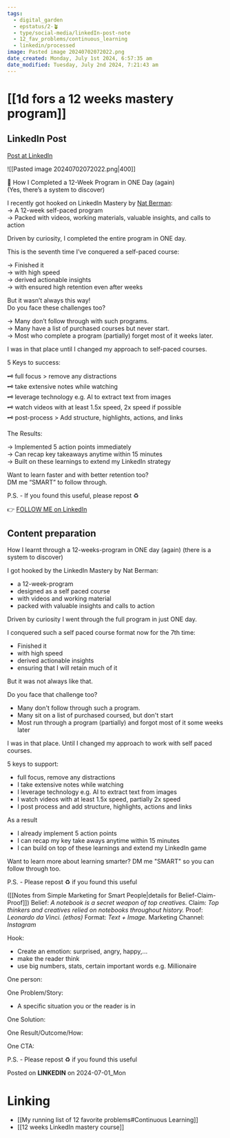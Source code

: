 ```yaml
---
tags:
  - digital_garden
  - epstatus/2-🪴
  - type/social-media/linkedIn-post-note
  - 12_fav_problems/continuous_learning
  - linkedin/processed
image: Pasted image 20240702072022.png
date_created: Monday, July 1st 2024, 6:57:35 am
date_modified: Tuesday, July 2nd 2024, 7:21:43 am
---
```

# [[1d fors a 12 weeks mastery program]]
## LinkedIn Post
[Post at LinkedIn](https://www.linkedin.com/posts/sebastiankamilli_how-i-completed-a-12-week-program-in-activity-7213427690228330496-wRbf?utm_source=share&utm_medium=member_desktop)

![[Pasted image 20240702072022.png|400]]

🚀 How I Completed a 12-Week Program in ONE Day (again)  
(Yes, there’s a system to discover)  
  
I recently got hooked on LinkedIn Mastery by [](https://www.linkedin.com/in/ACoAAAFjpa8B7wpeBT3HiBnn6GitlAjVuum3dLc)[Nat Berman](https://www.linkedin.com/in/nathanielberman/):  
→ A 12-week self-paced program  
→ Packed with videos, working materials, valuable insights, and calls to action  
  
Driven by curiosity, I completed the entire program in ONE day.  
  
This is the seventh time I’ve conquered a self-paced course:  
  
→ Finished it  
→ with high speed  
→ derived actionable insights  
→ with ensured high retention even after weeks  
  
But it wasn’t always this way!  
Do you face these challenges too?  
  
→ Many don’t follow through with such programs.  
→ Many have a list of purchased courses but never start.  
→ Most who complete a program (partially) forget most of it weeks later.  
  
I was in that place until I changed my approach to self-paced courses.  
  
5 Keys to success:  
  
🗝️ full focus > remove any distractions  
🗝️ take extensive notes while watching  
🗝️ leverage technology e.g. AI to extract text from images  
🗝️ watch videos with at least 1.5x speed, 2x speed if possible  
🗝️ post-process > Add structure, highlights, actions, and links  
  
The Results:  
  
→ Implemented 5 action points immediately  
→ Can recap key takeaways anytime within 15 minutes  
→ Built on these learnings to extend my LinkedIn strategy  
  
Want to learn faster and with better retention too?  
DM me “SMART” to follow through.  
  
P.S. - If you found this useful, please repost ♻️
  

👉 [FOLLOW ME on LinkedIn](https://www.linkedin.com/comm/mynetwork/discovery-see-all?usecase=PEOPLE_FOLLOWS&followMember=sebastiankamilli)

## Content preparation

How I learnt through a 12-weeks-program in ONE day (again)
(there is a system to discover)

I got hooked by the LinkedIn Mastery by Nat Berman:
+ a 12-week-program
+ designed as a self paced course
+ with videos and working material
+ packed with valuable insights and calls to action

Driven by curiosity I went through the full program in just ONE day. 

I conquered such a self paced course format now for the 7th time:
+ Finished it
+ with high speed
+ derived actionable insights 
+ ensuring that I will retain much of it

But it was not always like that. 

Do you face that challenge too?
+ Many don't follow through such a program.
+ Many sit on a list of purchased coursed, but don't start
+ Most run through a program (partially) and forgot most of it some weeks later

I was in that place. 
Until I changed my approach to work with self paced courses.

5 keys to support:
* full focus, remove any distractions
* I take extensive notes while watching
* I leverage technology e.g. AI to extract text from images
* I watch videos with at least 1.5x speed, partially 2x speed
* I post process and add structure, highlights, actions and links

As a result
* I already implement 5 action points
* I can recap my key take aways anytime within 15 minutes
* I can build on top of these learnings and extend my LinkedIn game

Want to learn more about learning smarter? DM me "SMART" so you can follow through too.

P.S. - Please repost ♻ if you found this useful

([[Notes from Simple Marketing for Smart People|details for Belief-Claim-Proof]])
Belief: *A notebook is a secret weapon of top creatives.* 
Claim: *Top thinkers and creatives relied on notebooks throughout history.* 
Proof: *Leonardo da Vinci. (ethos)* 
Format: *Text + Image.* 
Marketing Channel: *Instagram*


Hook: 
+ Create an emotion: surprised, angry, happy,...
+ make the reader think
+ use big numbers, stats, certain important words e.g. Millionaire

One person:

One Problem/Story:
+ A specific situation you or the reader is in

One Solution:

One Result/Outcome/How:

One CTA:

P.S. - Please repost ♻ if you found this useful

Posted on **LINKEDIN** on 2024-07-01_Mon
# Linking
+ [[My running list of 12 favorite problems#Continuous Learning]]
+ [[12 weeks LinkedIn mastery course]]